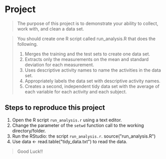 Project 
=====================================


> The purpose of this project is to demonstrate your ability to collect, work with, and clean a data set. 
> 

> You should create one R script called run_analysis.R that does the following. 
> 
> 1. Merges the training and the test sets to create one data set.
> 2. Extracts only the measurements on the mean and standard deviation for each measurement.
> 3. Uses descriptive activity names to name the activities in the data set.
> 4. Appropriately labels the data set with descriptive activity names.
> 5. Creates a second, independent tidy data set with the average of each variable for each activity and each subject. 


> 

Steps to reproduce this project
-------------------------------

1. Open the R script `run_analysis.r` using a text editor.
2. Change the parameter of the `setwd` function call to the working directory/folder.
3. Run the RStudio: the script `run_analysis.r`.  source("run_analysis.R")
4. Use data <- read.table("tidy_data.txt") to read the data.

> Good Luck!!